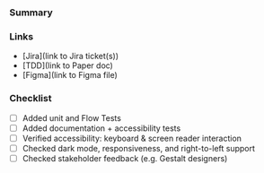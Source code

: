 ### Summary

<!--
What is the purpose of this PR?

Have you [formatted the PR title](https://github.com/pinterest/gestalt/#releasing)? `ComponentName: Description`
-->

### Links

- [Jira](link to Jira ticket(s))
- [TDD](link to Paper doc)
- [Figma](link to Figma file)

### Checklist

- [ ] Added unit and Flow Tests
- [ ] Added documentation + accessibility tests
- [ ] Verified accessibility: keyboard & screen reader interaction
- [ ] Checked dark mode, responsiveness, and right-to-left support
- [ ] Checked stakeholder feedback (e.g. Gestalt designers)
